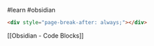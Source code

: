 #learn #obsidian

```markdown
<div style="page-break-after: always;"></div>
```

[[Obsidian - Code Blocks]]
